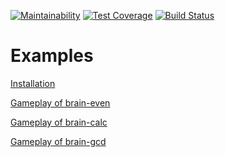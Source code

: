 [![Maintainability](https://api.codeclimate.com/v1/badges/81b708c59e43460b6fa3/maintainability)](https://codeclimate.com/github/ashikov/frontend-project-lvl1/maintainability)
[![Test Coverage](https://api.codeclimate.com/v1/badges/81b708c59e43460b6fa3/test_coverage)](https://codeclimate.com/github/ashikov/frontend-project-lvl1/test_coverage)
[![Build Status](https://travis-ci.org/ashikov/frontend-project-lvl1.svg?branch=master)](https://travis-ci.org/ashikov/frontend-project-lvl1)
# Examples
[Installation](https://asciinema.org/a/WHAKN8mNHCp46MQpkHGevNj7d "Installation example on asciinema.org")

[Gameplay of brain-even](https://asciinema.org/a/G39PwfXxPxVDlu1neR1tg5iPh "Gameplay of brain-even on asciinema.org")

[Gameplay of brain-calc](https://asciinema.org/a/biQcWVLMn13DADVJmB72y4FI0 "Gameplay of brain-calc on asciinema.org")

[Gameplay of brain-gcd](https://asciinema.org/a/fzRwR6rpRsdUjQB6Kwp9tZieK "Gameplay of brain-gcd on asciinema.org")
